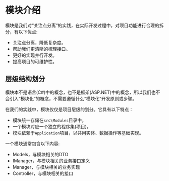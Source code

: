 # 模块介绍

模块是我们对“关注点分离”的实践，在实际开发过程中，对项目功能进行合理的拆分，有以下优点:

- 关注点分离，降低复杂度。
- 帮助我们更清晰的梳理接口。
- 更好的实现并行开发。
- 提高项目的可维护性。

## 层级结构划分

模块本不是语言(C#)中的概念，也不是框架(ASP.NET)中的概念，所以我们也不会引入“模块化”的概念，不需要遵循什么“模块化”开发原则或步骤。

在我们的实践中，模块仅仅是项目层级的划分。它具有以下特点：

- 模块统一存储在`src\Modules`目录中。
- 一个模块对应一个独立的程序集(项目)。
- 模块依赖于`Application`项目，以共用实体、数据操作等基础实现。

一个模块通常包含以下内容:

- Models，与模块相关的DTO
- IManager，与模块相关的业务接口定义
- Manager，与模块相关的业务实现
- Controller，与模块相关的接口
